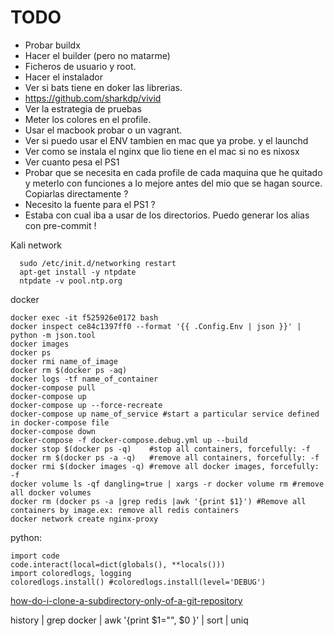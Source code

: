 # TODO

- Probar buildx 
- Hacer el builder (pero no matarme)
- Ficheros de usuario y root. 
- Hacer el instalador 
- Ver si bats tiene en doker las librerias. 
- https://github.com/sharkdp/vivid
- Ver la estrategia de pruebas
- Meter los colores en el profile.
- Usar el macbook probar o un vagrant.
- Ver si puedo usar el ENV tambien en mac que ya probe. y el launchd 
- Ver como se instala el nginx que lio tiene en el mac si no es nixosx 
- Ver cuanto pesa el PS1 
- Probar que se necesita en cada profile de cada maquina que he quitado y meterlo con funciones a lo mejore antes del mio que se hagan source. Copiarlas directamente ? 
- Necesito la fuente para el PS1 ? 
- Estaba con cual iba a usar de los directorios. Puedo generar los alias con pre-commit !

Kali network 

      sudo /etc/init.d/networking restart
      apt-get install -y ntpdate
      ntpdate -v pool.ntp.org

docker 

    docker exec -it f525926e0172 bash
    docker inspect ce84c1397ff0 --format '{{ .Config.Env | json }}' | python -m json.tool
    docker images
    docker ps
    docker rmi name_of_image
    docker rm $(docker ps -aq)
    docker logs -tf name_of_container
    docker-compose pull
    docker-compose up
    docker-compose up --force-recreate
    docker-compose up name_of_service #start a particular service defined in docker-compose file
    docker-compose down
    docker-compose -f docker-compose.debug.yml up --build
    docker stop $(docker ps -q)    #stop all containers, forcefully: -f
    docker rm $(docker ps -a -q)   #remove all containers, forcefully: -f
    docker rmi $(docker images -q) #remove all docker images, forcefully: -f
    docker volume ls -qf dangling=true | xargs -r docker volume rm #remove all docker volumes
    docker rm (docker ps -a |grep redis |awk '{print $1}') #Remove all containers by image.ex: remove all redis containers
    docker network create nginx-proxy


python:
    
    import code
    code.interact(local=dict(globals(), **locals()))
    import coloredlogs, logging
    coloredlogs.install() #coloredlogs.install(level='DEBUG')

[how-do-i-clone-a-subdirectory-only-of-a-git-repository](https://stackoverflow.com/a/13738951/7596401)


history | grep docker | awk '{print $1="", $0 }' | sort | uniq
